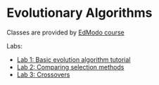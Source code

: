 # Evolutionary Algorithms

Classes are provided by [EdModo course](https://beta.edmodo.com/groups/evolutionary-algorithms-28513150)

Labs:
  - [Lab 1: Basic evolution algorithm tutorial](lab1/README.md)
  - [Lab 2: Comparing selection methods](lab2/README.md)
  - [Lab 3: Crossovers](lab3/README.md)
